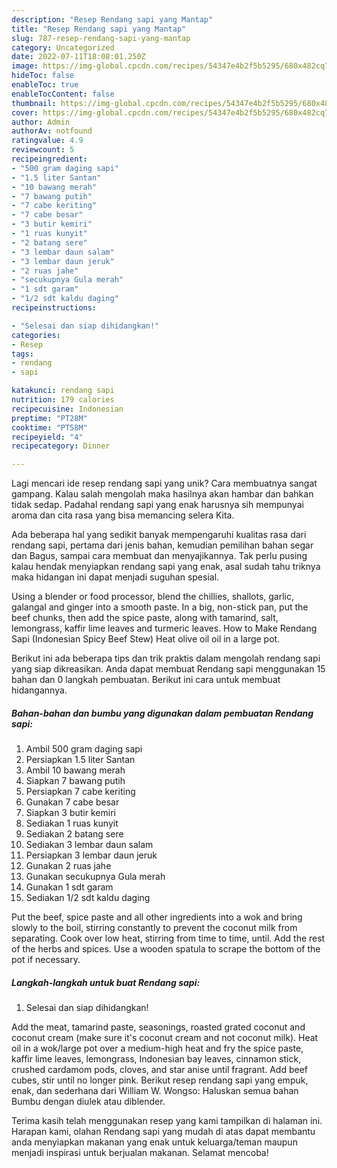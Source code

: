 ```yaml
---
description: "Resep Rendang sapi yang Mantap"
title: "Resep Rendang sapi yang Mantap"
slug: 787-resep-rendang-sapi-yang-mantap
category: Uncategorized
date: 2022-07-11T18:08:01.250Z
image: https://img-global.cpcdn.com/recipes/54347e4b2f5b5295/680x482cq70/rendang-sapi-foto-resep-utama.jpg
hideToc: false
enableToc: true
enableTocContent: false
thumbnail: https://img-global.cpcdn.com/recipes/54347e4b2f5b5295/680x482cq70/rendang-sapi-foto-resep-utama.jpg
cover: https://img-global.cpcdn.com/recipes/54347e4b2f5b5295/680x482cq70/rendang-sapi-foto-resep-utama.jpg
author: Admin
authorAv: notfound
ratingvalue: 4.9
reviewcount: 5
recipeingredient:
- "500 gram daging sapi"
- "1.5 liter Santan"
- "10 bawang merah"
- "7 bawang putih"
- "7 cabe keriting"
- "7 cabe besar"
- "3 butir kemiri"
- "1 ruas kunyit"
- "2 batang sere"
- "3 lembar daun salam"
- "3 lembar daun jeruk"
- "2 ruas jahe"
- "secukupnya Gula merah"
- "1 sdt garam"
- "1/2 sdt kaldu daging"
recipeinstructions:

- "Selesai dan siap dihidangkan!"
categories:
- Resep
tags:
- rendang
- sapi

katakunci: rendang sapi 
nutrition: 179 calories
recipecuisine: Indonesian
preptime: "PT28M"
cooktime: "PT58M"
recipeyield: "4"
recipecategory: Dinner

---
```





Lagi mencari ide resep rendang sapi yang unik? Cara membuatnya sangat gampang. Kalau salah mengolah maka hasilnya akan hambar dan bahkan tidak sedap. Padahal rendang sapi yang enak harusnya sih mempunyai aroma dan cita rasa yang bisa memancing selera Kita.





Ada beberapa hal yang sedikit banyak mempengaruhi kualitas rasa dari rendang sapi, pertama dari jenis bahan, kemudian pemilihan bahan segar dan Bagus, sampai cara membuat dan menyajikannya. Tak perlu pusing kalau hendak menyiapkan rendang sapi yang enak,      asal sudah tahu triknya maka hidangan ini dapat menjadi suguhan spesial.














Using a blender or food processor, blend the chillies, shallots, garlic, galangal and ginger into a smooth paste. In a big, non-stick pan, put the beef chunks, then add the spice paste, along with tamarind, salt, lemongrass, kaffir lime leaves and turmeric leaves. How to Make Rendang Sapi (Indonesian Spicy Beef Stew) Heat olive oil oil in a large pot.






Berikut ini ada beberapa tips dan trik praktis dalam mengolah rendang sapi yang siap dikreasikan. Anda dapat membuat Rendang sapi menggunakan 15 bahan dan 0 langkah pembuatan. Berikut ini cara untuk membuat hidangannya.

<!--inarticleads1-->

##### Bahan-bahan dan bumbu yang digunakan dalam pembuatan Rendang sapi:

1. Ambil 500 gram daging sapi
1. Persiapkan 1.5 liter Santan
1. Ambil 10 bawang merah
1. Siapkan 7 bawang putih
1. Persiapkan 7 cabe keriting
1. Gunakan 7 cabe besar
1. Siapkan 3 butir kemiri
1. Sediakan 1 ruas kunyit
1. Sediakan 2 batang sere
1. Sediakan 3 lembar daun salam
1. Persiapkan 3 lembar daun jeruk
1. Gunakan 2 ruas jahe
1. Gunakan secukupnya Gula merah
1. Gunakan 1 sdt garam
1. Sediakan 1/2 sdt kaldu daging


Put the beef, spice paste and all other ingredients into a wok and bring slowly to the boil, stirring constantly to prevent the coconut milk from separating. Cook over low heat, stirring from time to time, until. Add the rest of the herbs and spices. Use a wooden spatula to scrape the bottom of the pot if necessary. 

<!--inarticleads2-->

##### Langkah-langkah untuk buat Rendang sapi:


1. Selesai dan siap dihidangkan!

Add the meat, tamarind paste, seasonings, roasted grated coconut and coconut cream (make sure it&#39;s coconut cream and not coconut milk). Heat oil in a wok/large pot over a medium-high heat and fry the spice paste, kaffir lime leaves, lemongrass, Indonesian bay leaves, cinnamon stick, crushed cardamom pods, cloves, and star anise until fragrant. Add beef cubes, stir until no longer pink. Berikut resep rendang sapi yang empuk, enak, dan sederhana dari William W. Wongso: Haluskan semua bahan Bumbu dengan diulek atau diblender. 

Terima kasih telah menggunakan resep yang kami tampilkan di halaman ini. Harapan kami, olahan Rendang sapi yang mudah di atas dapat membantu anda menyiapkan makanan yang enak untuk keluarga/teman maupun menjadi inspirasi untuk berjualan makanan. Selamat mencoba!
